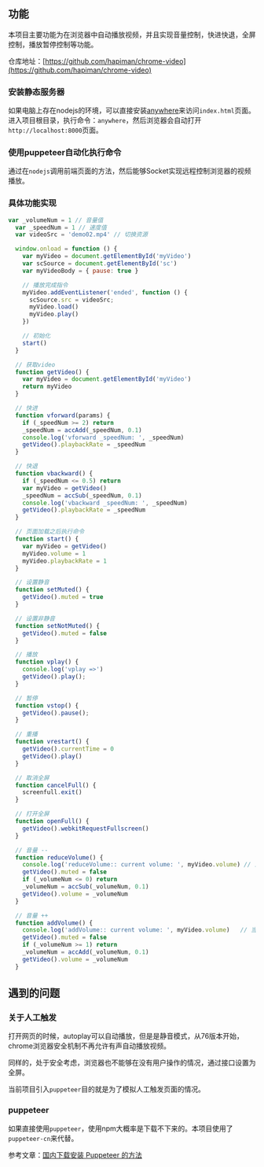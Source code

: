 ## 功能
本项目主要功能为在浏览器中自动播放视频，并且实现音量控制，快进快退，全屏控制，播放暂停控制等功能。

仓库地址：[https://github.com/hapiman/chrome-video](https://github.com/hapiman/chrome-video)

### 安装静态服务器
如果电脑上存在nodejs的环境，可以直接安装[anywhere](https://github.com/JacksonTian/anywhere)来访问`index.html`页面。
进入项目根目录，执行命令：`anywhere`，然后浏览器会自动打开`http://localhost:8000`页面。

### 使用puppeteer自动化执行命令
通过在`nodejs`调用前端页面的方法，然后能够Socket实现远程控制浏览器的视频播放。

### 具体功能实现
```js
var _volumeNum = 1 // 音量值
  var _speedNum = 1 // 速度值
  var videoSrc = 'demo02.mp4' // 切换资源

  window.onload = function () {
    var myVideo = document.getElementById('myVideo')
    var scSource = document.getElementById('sc')
    var myVideoBody = { pause: true }

    // 播放完成指令
    myVideo.addEventListener('ended', function () {
      scSource.src = videoSrc;
      myVideo.load()
      myVideo.play()
    })

    // 初始化
    start()
  }

  // 获取video
  function getVideo() {
    var myVideo = document.getElementById('myVideo')
    return myVideo
  }

  // 快进
  function vforward(params) {
    if (_speedNum >= 2) return
    _speedNum = accAdd(_speedNum, 0.1)
    console.log('vforward _speedNum: ', _speedNum)
    getVideo().playbackRate = _speedNum
  }

  // 快退
  function vbackward() {
    if (_speedNum <= 0.5) return
    var myVideo = getVideo()
    _speedNum = accSub(_speedNum, 0.1)
    console.log('vbackward _speedNum: ', _speedNum)
    getVideo().playbackRate = _speedNum
  }

  // 页面加载之后执行命令
  function start() {
    var myVideo = getVideo()
    myVideo.volume = 1
    myVideo.playbackRate = 1
  }

  // 设置静音
  function setMuted() {
    getVideo().muted = true
  }

  // 设置非静音
  function setNotMuted() {
    getVideo().muted = false
  }

  // 播放
  function vplay() {
    console.log('vplay =>')
    getVideo().play();
  }

  // 暂停
  function vstop() {
    getVideo().pause();
  }

  // 重播
  function vrestart() {
    getVideo().currentTime = 0
    getVideo().play()
  }

  // 取消全屏
  function cancelFull() {
    screenfull.exit()
  }

  // 打开全屏
  function openFull() {
    getVideo().webkitRequestFullscreen()
  }

  // 音量 --
  function reduceVolume() {
    console.log('reduceVolume:: current volume: ', myVideo.volume) // 当前音量
    getVideo().muted = false
    if (_volumeNum <= 0) return
    _volumeNum = accSub(_volumeNum, 0.1)
    getVideo().volume = _volumeNum
  }

  // 音量 ++
  function addVolume() {
    console.log('addVolume:: current volume: ', myVideo.volume)   // 当前音量
    getVideo().muted = false
    if (_volumeNum >= 1) return
    _volumeNum = accAdd(_volumeNum, 0.1)
    getVideo().volume = _volumeNum
  }
```

## 遇到的问题

### 关于人工触发

打开网页的时候，autoplay可以自动播放，但是是静音模式，从76版本开始，chrome浏览器安全机制不再允许有声自动播放视频。

同样的，处于安全考虑，浏览器也不能够在没有用户操作的情况，通过接口设置为全屏。

当前项目引入`puppeteer`目的就是为了模拟人工触发页面的情况。

### puppeteer

如果直接使用`puppeteer`，使用npm大概率是下载不下来的。本项目使用了`puppeteer-cn`来代替。

参考文章：[国内下载安装 Puppeteer 的方法](https://brickyang.github.io/2019/01/14/%E5%9B%BD%E5%86%85%E4%B8%8B%E8%BD%BD%E5%AE%89%E8%A3%85-Puppeteer-%E7%9A%84%E6%96%B9%E6%B3%95/)


